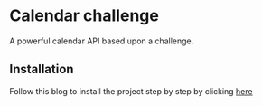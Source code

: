 # Calendar challenge

A powerful calendar API based upon a challenge.

## Installation

Follow this blog to install the project step by step by clicking [here](https://edouard-kombo.medium.com/build-a-calendar-api-from-scratch-in-60-minutes-1961f5ac22df)


